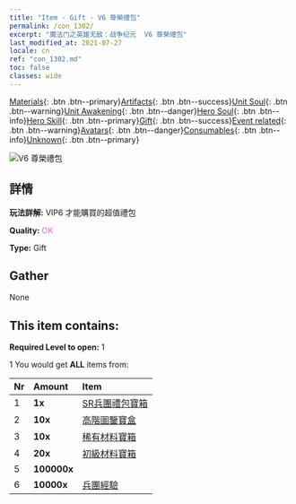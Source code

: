 ```yaml
---
title: "Item - Gift - V6 尊榮禮包"
permalink: /con_1302/
excerpt: "魔法门之英雄无敌：战争纪元  V6 尊榮禮包"
last_modified_at: 2021-07-27
locale: cn
ref: "con_1302.md"
toc: false
classes: wide
---
```

 [Materials](/ItemsCN/){: .btn .btn--primary}[Artifacts](/ItemsCN/Artifacts/){: .btn .btn--success}[Unit Soul](/ItemsCN/UnitSoul/){: .btn .btn--warning}[Unit Awakening](/ItemsCN/UnitAwakening/){: .btn .btn--danger}[Hero Soul](/ItemsCN/HeroSoul/){: .btn .btn--info}[Hero Skill](/ItemsCN/HeroSkill/){: .btn .btn--primary}[Gift](/ItemsCN/Gift/){: .btn .btn--success}[Event related](/ItemsCN/Events/){: .btn .btn--warning}[Avatars](/ItemsCN/Avatars/){: .btn .btn--danger}[Consumables](/ItemsCN/Consumables/){: .btn .btn--info}[Unknown](/ItemsCN/Unknown/){: .btn .btn--primary}

 ![V6 尊榮禮包](/images/t/i_905006.png)

## 詳情
 **玩法詳解:** VIP6 才能購買的超值禮包

 **Quality:** <span style="color: #DA70D6">OK</span>

 **Type:** Gift

## Gather

  None

## This item contains:

 **Required Level to open:** 1

 1 You would get **ALL** items  from:

  | Nr | Amount |     Item    |
  |:---|:-------|:------------|
  | 1 |  **1x** | [SR兵團禮包寶箱](/cn/Items/con_1319/) |  | 
  | 2 |  **10x** | [高階圖鑒寶盒](/cn/Items/con_776/) |  | 
  | 3 |  **10x** | [稀有材料寶箱](/cn/Items/con_757/) |  | 
  | 4 |  **20x** | [初級材料寶箱](/cn/Items/con_756/) |  | 
  | 5 |  **100000x** | <i class="fas fa-coins"/> |  | 
  | 6 |  **10000x** | [兵團經驗](/cn/Items/con_902/) |  | 

